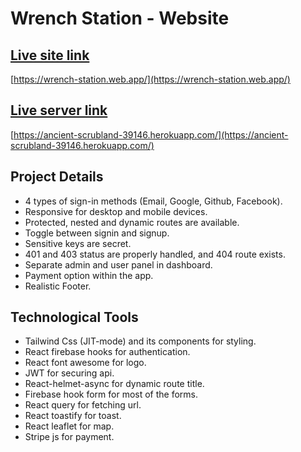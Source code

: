 # Wrench Station - Website

## [Live site link](https://wrench-station.web.app/)

[https://wrench-station.web.app/](https://wrench-station.web.app/)

## [Live server link](https://ancient-scrubland-39146.herokuapp.com/)

[https://ancient-scrubland-39146.herokuapp.com/](https://ancient-scrubland-39146.herokuapp.com/)

## Project Details

* 4 types of sign-in methods (Email, Google, Github, Facebook).
* Responsive for desktop and mobile devices.
* Protected, nested and dynamic routes are available.
* Toggle between signin and signup.
* Sensitive keys are secret.
* 401 and 403 status are properly handled, and 404 route exists.
* Separate admin and user panel in dashboard.
* Payment option within the app.
* Realistic Footer.

## Technological Tools

* Tailwind Css (JIT-mode) and its components for styling.
* React firebase hooks for authentication.
* React font awesome for logo.
* JWT for securing api.
* React-helmet-async for dynamic route title.
* Firebase hook form for most of the forms.
* React query for fetching url.
* React toastify for toast.
* React leaflet for map.
* Stripe js for payment.